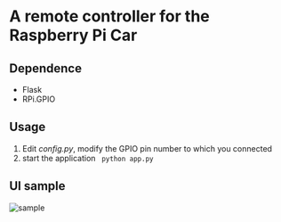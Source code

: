 # A remote controller for the Raspberry Pi Car

## Dependence
 - Flask
 - RPi.GPIO

## Usage
1. Edit *config.py*, modify the GPIO pin number to which you connected
1. start the application
  ``` python app.py```

## UI sample
![sample](https://github.com/fordoo/rpi-car/blob/master/sample.png?raw=true)
